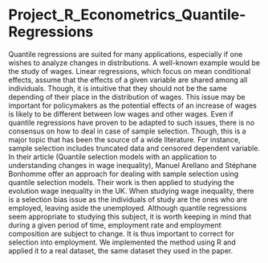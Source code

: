 # Project_R_Econometrics_Quantile-Regressions
Quantile regressions are suited for many applications, especially if one wishes to analyze changes in distributions. A well-known example would be the study of wages. Linear regressions, which focus on mean conditional effects, assume that the effects of a given variable are shared among all individuals. Though, it is intuitive that they should not be the same depending of their place in the distribution of wages. This issue may be important for policymakers as the potential effects of an increase of wages is likely to be different between low wages and other wages. Even if quantile regressions have proven to be adapted to such issues, there is no consensus on how to deal in case of sample selection. Though, this is a major topic that has been the source of a wide literature. For instance, sample selection includes truncated data and censored dependent variable. In their article (Quantile selection models with an application to understanding changes in wage inequality), Manuel Arellano and Stéphane Bonhomme offer an approach for dealing with sample selection using quantile selection models. Their work is then applied to studying the evolution wage inequality in the UK. When studying wage inequality, there is a selection bias issue as the individuals of study are the ones who are employed, leaving aside the unemployed. Although quantile regressions seem appropriate to studying this subject, it is worth keeping in mind that during a given period of time, employment rate and employment composition are subject to change. It is thus important to correct for selection into employment. We implemented the method using R and applied it to a real dataset, the same dataset they used in the paper.
